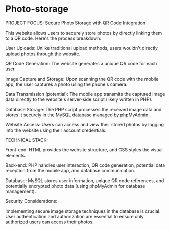 # Photo-storage
PROJECT FOCUS: Secure Photo Storage with QR Code Integration


This website allows users to securely store photos by directly linking them to a QR code. Here's the process breakdown:

User Uploads: Unlike traditional upload methods, users wouldn't directly upload photos through the website.

QR Code Generation: The website generates a unique QR code for each user.

Image Capture and Storage: Upon scanning the QR code with the mobile app, the user captures a photo using the phone's camera.

Data Transmission (potential): The mobile app transmits the captured image data directly to the website's server-side script (likely written in PHP).

Database Storage: The PHP script processes the received image data and stores it securely in the MySQL database managed by phpMyAdmin.

Website Access: Users can access and view their stored photos by logging into the website using their account credentials.


TECHNICAL STACK:

Front-end: HTML provides the website structure, and CSS styles the visual elements.

Back-end: PHP handles user interaction, QR code generation, potential data reception from the mobile app, and database communication.

Database: MySQL stores user information, unique QR code references, and potentially encrypted photo data (using phpMyAdmin for database management).


Security Considerations:

Implementing secure image storage techniques in the database is crucial.
User authentication and authorization are essential to ensure only authorized users can access their photos.
